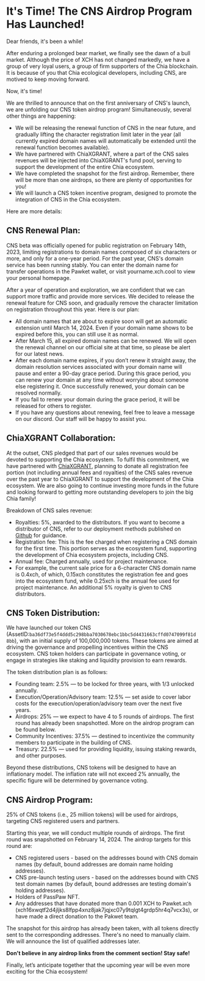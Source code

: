 # It's Time! The CNS Airdrop Program Has Launched!
Dear friends, it's been a while!

After enduring a prolonged bear market, we finally see the dawn of a bull market. Although the price of XCH has not changed markedly, we have a group of very loyal users, a group of firm supporters of the Chia blockchain. It is because of you that Chia ecological developers, including CNS, are motived to keep moving forward.

Now, it's time!

We are thrilled to announce that on the first anniversary of CNS's launch, we are unfolding our CNS token airdrop program! Simultaneously, several other things are happening:

- We will be releasing the renewal function of CNS in the near future, and gradually lifting the character registration limit later in the year (all currently expired domain names will automatically be extended until the renewal function becomes available).
- We have partnered with ChiaXGRANT, where a part of the CNS sales revenues will be injected into ChiaXGRANT's fund pool, serving to support the development of the entire Chia ecosystem.
- We have completed the snapshot for the first airdrop. Remember, there will be more than one airdrops, so there are plenty of opportunities for you!
- We will launch a CNS token incentive program, designed to promote the integration of CNS in the Chia ecosystem.

Here are more details:

## CNS Renewal Plan:
CNS beta was officially opened for public registration on February 14th, 2023, limiting registrations to domain names composed of six characters or more, and only for a one-year period. For the past year, CNS's domain service has been running stably. You can enter the domain name for transfer operations in the Pawket wallet, or visit yourname.xch.cool to view your personal homepage.

After a year of operation and exploration, we are confident that we can support more traffic and provide more services. We decided to release the renewal feature for CNS soon, and gradually remove the character limitation on registration throughout this year. Here is our plan:

- All domain names that are about to expire soon will get an automatic extension until March 14, 2024. Even if your domain name shows to be expired before this, you can still use it as normal.
- After March 15, all expired domain names can be renewed. We will open the renewal channel on our official site at that time, so please be alert for our latest news.
- After each domain name expires, if you don’t renew it straight away, the domain resolution services associated with your domain name will pause and enter a 90-day grace period. During this grace period, you can renew your domain at any time without worrying about someone else registering it. Once successfully renewed, your domain can be resolved normally.
- If you fail to renew your domain during the grace period, it will be released for others to register.
- If you have any questions about renewing, feel free to leave a message on our discord. Our staff will be happy to assist you.

## ChiaXGRANT Collaboration:
At the outset, CNS pledged that part of our sales revenues would be devoted to supporting the Chia ecosystem. To fulfil this commitment, we have partnered with [ChiaXGRANT](https://twitter.com/CHIAXGRANT), planning to donate all registration fee portion (not including annual fees and royalties) of the CNS sales revenue over the past year to ChiaXGRANT to support the development of the Chia ecosystem. We are also going to continue investing more funds in the future and looking forward to getting more outstanding developers to join the big Chia family!

Breakdown of CNS sales revenue:
- Royalties: 5%, awarded to the distributors. If you want to become a distributor of CNS, refer to our deployment methods published on [Github](https://github.com/SutuLabs/ChiaNameServiceRegistrar) for guidance.
- Registration fee: This is the fee charged when registering a CNS domain for the first time. This portion serves as the ecosystem fund, supporting the development of Chia ecosystem projects, including CNS.
- Annual fee: Charged annually, used for project maintenance.
- For example, the current sale price for a 6-character CNS domain name is 0.4xch, of which, 0.15xch constitutes the registration fee and goes into the ecosystem fund, while 0.25xch is the annual fee used for project maintenance. An additional 5% royalty is given to CNS distributors.


## CNS Token Distribution:
We have launched our token CNS (AssetID:`ba36df73e5f4ddd5c298bba7030678ebc1bbc5d4431663cffd0747099f81d8bb`), with an initial supply of 100,000,000 tokens. These tokens are aimed at driving the governance and propelling incentives within the CNS ecosystem. CNS token holders can participate in governance voting, or engage in strategies like staking and liquidity provision to earn rewards.

The token distribution plan is as follows:

- Founding team: 2.5% — to be locked for three years, with 1/3 unlocked annually.
- Execution/Operation/Advisory team: 12.5% — set aside to cover labor costs for the execution/operation/advisory team over the next five years.
- Airdrops: 25% — we expect to have 4 to 5 rounds of airdrops. The first round has already been snapshotted. More on the airdrop program can be found below.
- Community Incentives: 37.5% — destined to incentivize the community members to participate in the building of CNS.
- Treasury: 22.5% — used for providing liquidity, issuing staking rewards, and other purposes.

Beyond these distributions, CNS tokens will be designed to have an inflationary model. The inflation rate will not exceed 2% annually, the specific figure will be determined by governance voting.

## CNS Airdrop Program:
25% of CNS tokens (i.e., 25 million tokens) will be used for airdrops, targeting CNS registered users and partners.

Starting this year, we will conduct multiple rounds of airdrops. The first round was snapshotted on February 14, 2024. The airdrop targets for this round are:

- CNS registered users - based on the addresses bound with CNS domain names (by default, bound addresses are domain name holding addresses).
- CNS pre-launch testing users - based on the addresses bound with CNS test domain names (by default, bound addresses are testing domain's holding addresses).
- Holders of PassPaw NFT.
- Any addresses that have donated more than 0.001 XCH to Pawket.xch (xch16xwqtf2d4jljks8lfpp4xnz8jak7jqjxc07y9tqlgt4grdp5hr4q7vcx3s), or have made a direct donation to the Pakwet team.

The snapshot for this airdrop has already been taken, with all tokens directly sent to the corresponding addresses. There's no need to manually claim. We will announce the list of qualified addresses later.

**Don't believe in any airdrop links from the comment section! Stay safe!**

Finally, let’s anticipate together that the upcoming year will be even more exciting for the Chia ecosystem!
